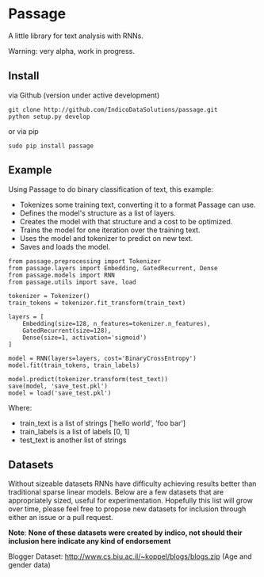 **Passage**
===================
A little library for text analysis with RNNs.

Warning: very alpha, work in progress.

## Install

via Github (version under active development)
```
git clone http://github.com/IndicoDataSolutions/passage.git
python setup.py develop
```
or via pip
```
sudo pip install passage
```

## Example
Using Passage to do binary classification of text, this example:

* Tokenizes some training text, converting it to a format Passage can use.
* Defines the model's structure as a list of layers.
* Creates the model with that structure and a cost to be optimized.
* Trains the model for one iteration over the training text.
* Uses the model and tokenizer to predict on new text.
* Saves and loads the model.

```
from passage.preprocessing import Tokenizer
from passage.layers import Embedding, GatedRecurrent, Dense
from passage.models import RNN
from passage.utils import save, load

tokenizer = Tokenizer()
train_tokens = tokenizer.fit_transform(train_text)

layers = [
	Embedding(size=128, n_features=tokenizer.n_features),
	GatedRecurrent(size=128),
	Dense(size=1, activation='sigmoid')
]

model = RNN(layers=layers, cost='BinaryCrossEntropy')
model.fit(train_tokens, train_labels)

model.predict(tokenizer.transform(test_text))
save(model, 'save_test.pkl')
model = load('save_test.pkl')
```

Where: 

* train_text is a list of strings ['hello world', 'foo bar']
* train_labels is a list of labels [0, 1]
* test_text is another list of strings

## Datasets

Without sizeable datasets RNNs have difficulty achieving results better than traditional sparse linear models. Below are a few datasets that are appropriately sized, useful for experimentation. Hopefully this list will grow over time, please feel free to propose new datasets for inclusion through either an issue or a pull request.

**__Note__**: __None of these datasets were created by indico, not should their inclusion here indicate any kind of endorsement__

Blogger Dataset: http://www.cs.biu.ac.il/~koppel/blogs/blogs.zip (Age and gender data)

